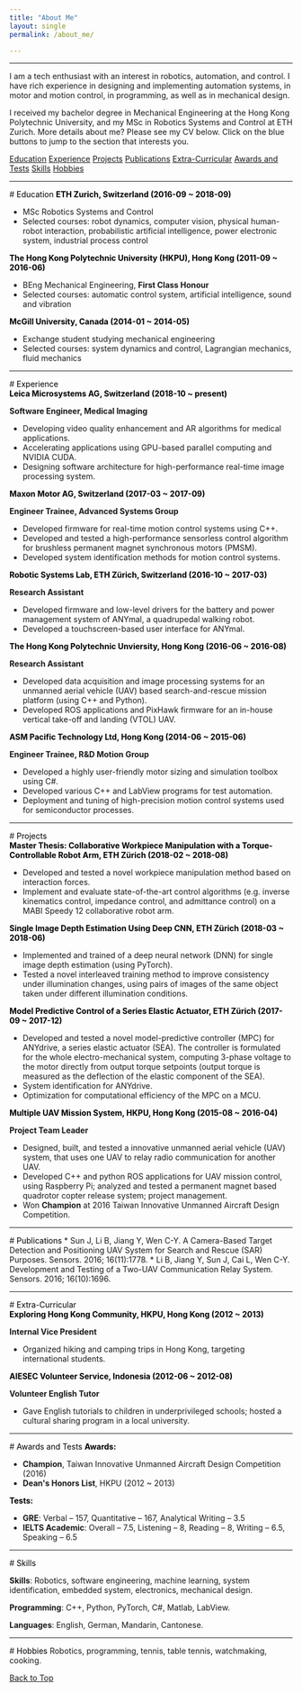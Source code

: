 ```yaml
---
title: "About Me"
layout: single
permalink: /about_me/

---
```


<hr>

I am a tech enthusiast with an interest in robotics, automation, and control. I have rich experience in designing and implementing automation systems, in motor and motion control, in programming, as well as in mechanical design.

I received my bachelor degree in Mechanical Engineering at the Hong Kong Polytechnic University, and my MSc in Robotics Systems and Control at ETH Zurich. More details about me? Please see my CV below. Click on the <a class="btn btn--info">blue buttons</a> to jump to the section that interests you.

<a href="#tag_edu" class="btn btn--info">Education</a>
<a href="#tag_exp" class="btn btn--info">Experience</a>
<a href="#tag_proj" class="btn btn--info">Projects</a>
<a href="#tag_publications" class="btn btn--info">Publications</a>
<a href="#tag_extra" class="btn btn--info">Extra-Curricular</a>
<a href="#tag_awards" class="btn btn--info">Awards and Tests</a>
<a href="#tag_skills" class="btn btn--info">Skills</a>
<a href="#tag_hobbies" class="btn btn--info">Hobbies</a>

<A NAME="tag_edu">
<hr>
# <font color="#000000"> Education </font>
<b><font color="#000000"> ETH Zurich, Switzerland (2016-09 ~ 2018-09) </font></b>

  * MSc Robotics Systems and Control
  * Selected courses: robot dynamics, computer vision, physical human-robot interaction, probabilistic artificial intelligence, power electronic system, industrial process control

<b><font color="#000000"> The Hong Kong Polytechnic University (HKPU), Hong Kong (2011-09 ~ 2016-06) </font></b>

  * BEng Mechanical Engineering, <b>First Class Honour</b>
  * Selected courses: automatic control system, artificial intelligence, sound and vibration

<b><font color="#000000"> McGill University, Canada (2014-01 ~ 2014-05) </font></b>

  * Exchange student studying mechanical engineering
  * Selected courses: system dynamics and control, Lagrangian mechanics, fluid mechanics

<A NAME="tag_exp">
<hr>
# <font color="#000000"> Experience </font>

<p style="margin:0" ><b><font color="#000000"> Leica Microsystems AG, Switzerland (2018-10 ~ present) </font></b></p>

<b>Software Engineer, Medical Imaging</b>

  * Developing video quality enhancement and AR algorithms for medical applications.
  * Accelerating applications using GPU-based parallel computing and NVIDIA CUDA.
  * Designing software architecture for high-performance real-time image processing system.

<p style="margin:0" ><b><font color="#000000"> Maxon Motor AG, Switzerland (2017-03 ~ 2017-09) </font></b></p>

<b>Engineer Trainee, Advanced Systems Group</b>

  * Developed firmware for real-time motion control systems using C++.
  * Developed and tested a high-performance sensorless control algorithm for brushless permanent magnet synchronous motors (PMSM).
  * Developed system identification methods for motion control systems.

<p style="margin:0" ><b><font color="#000000"> Robotic Systems Lab, ETH Zürich, Switzerland (2016-10 ~ 2017-03) </font></b></p>

<b>Research Assistant</b>

  * Developed firmware and low-level drivers for the battery and power management system of ANYmal, a quadrupedal walking robot.
  * Developed a touchscreen-based user interface for ANYmal.

<p style="margin:0" ><b><font color="#000000"> The Hong Kong Polytechnic Unviersity, Hong Kong (2016-06 ~ 2016-08) </font></b></p>

<b>Research Assistant</b>

  * Developed data acquisition and image processing systems for an unmanned aerial vehicle (UAV) based search-and-rescue mission platform (using C++ and Python).
  * Developed ROS applications and PixHawk firmware for an in-house vertical take-off and landing (VTOL) UAV.

<p style="margin:0" ><b><font color="#000000"> ASM Pacific Technology Ltd, Hong Kong (2014-06 ~ 2015-06) </font></b></p>

<b>Engineer Trainee, R&D Motion Group</b>

  * Developed a highly user-friendly motor sizing and simulation toolbox using C#.
  * Developed various C++ and LabView programs for test automation.
  * Deployment and tuning of high-precision motion control systems used for semiconductor processes.

<A NAME="tag_proj">
<hr>
# <font color="#000000"> Projects </font>
<p style="margin:0" ><b><font color="#000000"> Master Thesis: Collaborative Workpiece Manipulation with a Torque-Controllable Robot Arm, ETH Zürich (2018-02 ~ 2018-08) </font></b></p>

  * Developed and tested a novel workpiece manipulation method based on interaction forces.
  * Implement and evaluate state-of-the-art control algorithms (e.g. inverse kinematics control, impedance control, and admittance control) on a MABI Speedy 12 collaborative robot arm.

<p style="margin:0" ><b><font color="#000000"> Single Image Depth Estimation Using Deep CNN, ETH Zürich (2018-03 ~ 2018-06) </font></b></p>

  * Implemented and trained of a deep neural network (DNN) for single image depth estimation (using PyTorch).
  * Tested a novel interleaved training method to improve consistency under illumination changes, using pairs of images of the same object taken under different illumination conditions.

<p style="margin:0" ><b><font color="#000000"> Model Predictive Control of a Series Elastic Actuator, ETH Zürich (2017-09 ~ 2017-12) </font></b></p>

  * Developed and tested a novel model-predictive controller (MPC) for ANYdrive, a series elastic actuator (SEA). The controller is formulated for the whole electro-mechanical system, computing 3-phase voltage to the motor directly from output torque setpoints (output torque is measured as the deflection of the elastic component of the SEA).
  * System identification for ANYdrive.
  * Optimization for computational efficiency of the MPC on a MCU.

<p style="margin:0" ><b><font color="#000000"> Multiple UAV Mission System, HKPU, Hong Kong (2015-08 ~ 2016-04) </font></b></p>

<b>Project Team Leader</b>

  * Designed, built, and tested a innovative unmanned aerial vehicle (UAV) system, that uses one UAV to relay radio communication for another UAV.
  * Developed C++ and python ROS applications for UAV mission control, using Raspberry Pi; analyzed and tested a permanent magnet based quadrotor copter release system; project management.
  * Won <b>Champion</b> at 2016 Taiwan Innovative Unmanned Aircraft Design Competition.


<A NAME="tag_publications">
<hr>
# <font color="#000000"> Publications </font>
  * Sun J, Li B, Jiang Y, Wen C-Y. A Camera-Based Target Detection and Positioning UAV System for Search and Rescue (SAR) Purposes. Sensors. 2016; 16(11):1778.
  * Li B, Jiang Y, Sun J, Cai L, Wen C-Y. Development and Testing of a Two-UAV Communication Relay System. Sensors. 2016; 16(10):1696.

<A NAME="tag_extra">
<hr>
# <font color="#000000"> Extra-Curricular </font>
<p style="margin:0" ><b><font color="#000000"> Exploring Hong Kong Community, HKPU, Hong Kong (2012 ~ 2013) </font></b></p>

<b>Internal Vice President</b>

  * Organized hiking and camping trips in Hong Kong, targeting international students.

<p style="margin:0" ><b><font color="#000000"> AIESEC Volunteer Service, Indonesia (2012-06 ~ 2012-08) </font></b></p>

<b>Volunteer English Tutor</b>

  * Gave English tutorials to children in underprivileged schools; hosted a cultural sharing program in a local university.

<A NAME="tag_awards">
<hr>
# <font color="#000000"> Awards and Tests </font>
<b><font color="#000000"> Awards: </font></b>

  * <b>Champion</b>, Taiwan Innovative Unmanned Aircraft Design Competition (2016)
  * <b>Dean's Honors List</b>, HKPU (2012 ~ 2013)

<b><font color="#000000"> Tests: </font></b>

  * <b>GRE</b>: Verbal – 157, Quantitative – 167, Analytical Writing – 3.5
  * <b>IELTS Academic</b>: Overall – 7.5, Listening – 8, Reading – 8, Writing – 6.5, Speaking – 6.5

<A NAME="tag_skills">
<hr>
# <font color="#000000"> Skills </font>

<b>Skills</b>: Robotics, software engineering, machine learning, system identification, embedded system, electronics, mechanical design.

<b>Programming</b>: C++, Python, PyTorch, C#, Matlab, LabView.

<b>Languages</b>: English, German, Mandarin, Cantonese.

<A NAME="tag_hobbies">
<hr>
# <font color="#000000"> Hobbies </font>
Robotics, programming, tennis, table tennis, watchmaking, cooking.

<a href="#">Back to Top</a>
